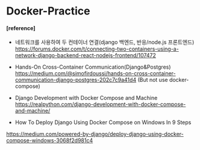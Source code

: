 # Docker-Practice








#### [reference]

- 네트워크를 사용하여 두 컨테이너 연결(django 백엔드, 반응/node.js 프론트엔드)
https://forums.docker.com/t/connecting-two-containers-using-a-network-django-backend-react-nodejs-frontend/107472


- Hands-On Cross-Container Communication(Django&Postgres) 
https://medium.com/@simofirdoussi/hands-on-cross-container-communication-django-postgres-202c7c9a41d4
(But not use docker-compose)


- Django Development with Docker Compose and Machine
https://realpython.com/django-development-with-docker-compose-and-machine/


- How To Deploy Django Using Docker Compose on Windows In 9 Steps

https://medium.com/powered-by-django/deploy-django-using-docker-compose-windows-3068f2d981c4